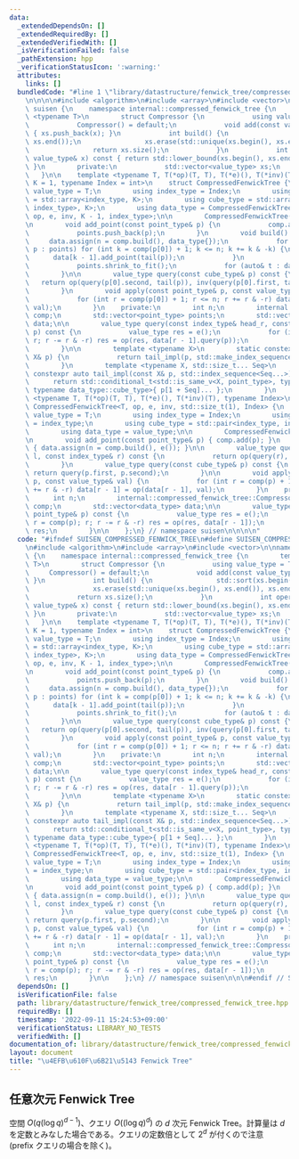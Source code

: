 ```yaml
---
data:
  _extendedDependsOn: []
  _extendedRequiredBy: []
  _extendedVerifiedWith: []
  _isVerificationFailed: false
  _pathExtension: hpp
  _verificationStatusIcon: ':warning:'
  attributes:
    links: []
  bundledCode: "#line 1 \"library/datastructure/fenwick_tree/compressed_fenwick_tree.hpp\"\
    \n\n\n\n#include <algorithm>\n#include <array>\n#include <vector>\n\nnamespace\
    \ suisen {\n    namespace internal::compressed_fenwick_tree {\n        template\
    \ <typename T>\n        struct Compressor {\n            using value_type = T;\n\
    \            Compressor() = default;\n            void add(const value_type& x)\
    \ { xs.push_back(x); }\n            int build() {\n                std::sort(xs.begin(),\
    \ xs.end());\n                xs.erase(std::unique(xs.begin(), xs.end()), xs.end());\n\
    \                return xs.size();\n            }\n            int operator()(const\
    \ value_type& x) const { return std::lower_bound(xs.begin(), xs.end(), x) - xs.begin();\
    \ }\n        private:\n            std::vector<value_type> xs;\n        };\n \
    \   }\n\n    template <typename T, T(*op)(T, T), T(*e)(), T(*inv)(T), std::size_t\
    \ K = 1, typename Index = int>\n    struct CompressedFenwickTree {\n        using\
    \ value_type = T;\n        using index_type = Index;\n        using point_type\
    \ = std::array<index_type, K>;\n        using cube_type = std::array<std::pair<index_type,\
    \ index_type>, K>;\n        using data_type = CompressedFenwickTree<value_type,\
    \ op, e, inv, K - 1, index_type>;\n\n        CompressedFenwickTree() = default;\n\
    \n        void add_point(const point_type& p) {\n            comp.add(p[0]);\n\
    \            points.push_back(p);\n        }\n        void build() {\n       \
    \     data.assign(n = comp.build(), data_type{});\n            for (const auto&\
    \ p : points) for (int k = comp(p[0]) + 1; k <= n; k += k & -k) {\n          \
    \      data[k - 1].add_point(tail(p));\n            }\n            points.clear();\n\
    \            points.shrink_to_fit();\n            for (auto& t : data) t.build();\n\
    \        }\n\n        value_type query(const cube_type& p) const {\n         \
    \   return op(query(p[0].second, tail(p)), inv(query(p[0].first, tail(p))));\n\
    \        }\n        void apply(const point_type& p, const value_type& val) {\n\
    \            for (int r = comp(p[0]) + 1; r <= n; r += r & -r) data[r - 1].apply(tail(p),\
    \ val);\n        }\n    private:\n        int n;\n        internal::compressed_fenwick_tree::Compressor<index_type>\
    \ comp;\n        std::vector<point_type> points;\n        std::vector<data_type>\
    \ data;\n\n        value_type query(const index_type& head_r, const typename data_type::cube_type&\
    \ p) const {\n            value_type res = e();\n            for (int r = comp(head_r);\
    \ r; r -= r & -r) res = op(res, data[r - 1].query(p));\n            return res;\n\
    \        }\n\n        template <typename X>\n        static constexpr auto tail(const\
    \ X& p) {\n            return tail_impl(p, std::make_index_sequence<K - 1>{});\n\
    \        }\n        template <typename X, std::size_t... Seq>\n        static\
    \ constexpr auto tail_impl(const X& p, std::index_sequence<Seq...>) {\n      \
    \      return std::conditional_t<std::is_same_v<X, point_type>, typename data_type::point_type,\
    \ typename data_type::cube_type>{ p[1 + Seq]... };\n        }\n    };\n    template\
    \ <typename T, T(*op)(T, T), T(*e)(), T(*inv)(T), typename Index>\n    struct\
    \ CompressedFenwickTree<T, op, e, inv, std::size_t(1), Index> {\n        using\
    \ value_type = T;\n        using index_type = Index;\n        using point_type\
    \ = index_type;\n        using cube_type = std::pair<index_type, index_type>;\n\
    \        using data_type = value_type;\n\n        CompressedFenwickTree() = default;\n\
    \n        void add_point(const point_type& p) { comp.add(p); }\n        void build()\
    \ { data.assign(n = comp.build(), e()); }\n\n        value_type query(const index_type&\
    \ l, const index_type& r) const {\n            return op(query(r), inv(query(l)));\n\
    \        }\n        value_type query(const cube_type& p) const {\n           \
    \ return query(p.first, p.second);\n        }\n\n        void apply(const point_type&\
    \ p, const value_type& val) {\n            for (int r = comp(p) + 1; r <= n; r\
    \ += r & -r) data[r - 1] = op(data[r - 1], val);\n        }\n    private:\n  \
    \      int n;\n        internal::compressed_fenwick_tree::Compressor<index_type>\
    \ comp;\n        std::vector<data_type> data;\n\n        value_type query(const\
    \ point_type& p) const {\n            value_type res = e();\n            for (int\
    \ r = comp(p); r; r -= r & -r) res = op(res, data[r - 1]);\n            return\
    \ res;\n        }\n\n    };\n} // namespace suisen\n\n\n\n"
  code: "#ifndef SUISEN_COMPRESSED_FENWICK_TREE\n#define SUISEN_COMPRESSED_FENWICK_TREE\n\
    \n#include <algorithm>\n#include <array>\n#include <vector>\n\nnamespace suisen\
    \ {\n    namespace internal::compressed_fenwick_tree {\n        template <typename\
    \ T>\n        struct Compressor {\n            using value_type = T;\n       \
    \     Compressor() = default;\n            void add(const value_type& x) { xs.push_back(x);\
    \ }\n            int build() {\n                std::sort(xs.begin(), xs.end());\n\
    \                xs.erase(std::unique(xs.begin(), xs.end()), xs.end());\n    \
    \            return xs.size();\n            }\n            int operator()(const\
    \ value_type& x) const { return std::lower_bound(xs.begin(), xs.end(), x) - xs.begin();\
    \ }\n        private:\n            std::vector<value_type> xs;\n        };\n \
    \   }\n\n    template <typename T, T(*op)(T, T), T(*e)(), T(*inv)(T), std::size_t\
    \ K = 1, typename Index = int>\n    struct CompressedFenwickTree {\n        using\
    \ value_type = T;\n        using index_type = Index;\n        using point_type\
    \ = std::array<index_type, K>;\n        using cube_type = std::array<std::pair<index_type,\
    \ index_type>, K>;\n        using data_type = CompressedFenwickTree<value_type,\
    \ op, e, inv, K - 1, index_type>;\n\n        CompressedFenwickTree() = default;\n\
    \n        void add_point(const point_type& p) {\n            comp.add(p[0]);\n\
    \            points.push_back(p);\n        }\n        void build() {\n       \
    \     data.assign(n = comp.build(), data_type{});\n            for (const auto&\
    \ p : points) for (int k = comp(p[0]) + 1; k <= n; k += k & -k) {\n          \
    \      data[k - 1].add_point(tail(p));\n            }\n            points.clear();\n\
    \            points.shrink_to_fit();\n            for (auto& t : data) t.build();\n\
    \        }\n\n        value_type query(const cube_type& p) const {\n         \
    \   return op(query(p[0].second, tail(p)), inv(query(p[0].first, tail(p))));\n\
    \        }\n        void apply(const point_type& p, const value_type& val) {\n\
    \            for (int r = comp(p[0]) + 1; r <= n; r += r & -r) data[r - 1].apply(tail(p),\
    \ val);\n        }\n    private:\n        int n;\n        internal::compressed_fenwick_tree::Compressor<index_type>\
    \ comp;\n        std::vector<point_type> points;\n        std::vector<data_type>\
    \ data;\n\n        value_type query(const index_type& head_r, const typename data_type::cube_type&\
    \ p) const {\n            value_type res = e();\n            for (int r = comp(head_r);\
    \ r; r -= r & -r) res = op(res, data[r - 1].query(p));\n            return res;\n\
    \        }\n\n        template <typename X>\n        static constexpr auto tail(const\
    \ X& p) {\n            return tail_impl(p, std::make_index_sequence<K - 1>{});\n\
    \        }\n        template <typename X, std::size_t... Seq>\n        static\
    \ constexpr auto tail_impl(const X& p, std::index_sequence<Seq...>) {\n      \
    \      return std::conditional_t<std::is_same_v<X, point_type>, typename data_type::point_type,\
    \ typename data_type::cube_type>{ p[1 + Seq]... };\n        }\n    };\n    template\
    \ <typename T, T(*op)(T, T), T(*e)(), T(*inv)(T), typename Index>\n    struct\
    \ CompressedFenwickTree<T, op, e, inv, std::size_t(1), Index> {\n        using\
    \ value_type = T;\n        using index_type = Index;\n        using point_type\
    \ = index_type;\n        using cube_type = std::pair<index_type, index_type>;\n\
    \        using data_type = value_type;\n\n        CompressedFenwickTree() = default;\n\
    \n        void add_point(const point_type& p) { comp.add(p); }\n        void build()\
    \ { data.assign(n = comp.build(), e()); }\n\n        value_type query(const index_type&\
    \ l, const index_type& r) const {\n            return op(query(r), inv(query(l)));\n\
    \        }\n        value_type query(const cube_type& p) const {\n           \
    \ return query(p.first, p.second);\n        }\n\n        void apply(const point_type&\
    \ p, const value_type& val) {\n            for (int r = comp(p) + 1; r <= n; r\
    \ += r & -r) data[r - 1] = op(data[r - 1], val);\n        }\n    private:\n  \
    \      int n;\n        internal::compressed_fenwick_tree::Compressor<index_type>\
    \ comp;\n        std::vector<data_type> data;\n\n        value_type query(const\
    \ point_type& p) const {\n            value_type res = e();\n            for (int\
    \ r = comp(p); r; r -= r & -r) res = op(res, data[r - 1]);\n            return\
    \ res;\n        }\n\n    };\n} // namespace suisen\n\n\n#endif // SUISEN_COMPRESSED_FENWICK_TREE"
  dependsOn: []
  isVerificationFile: false
  path: library/datastructure/fenwick_tree/compressed_fenwick_tree.hpp
  requiredBy: []
  timestamp: '2022-09-11 15:24:53+09:00'
  verificationStatus: LIBRARY_NO_TESTS
  verifiedWith: []
documentation_of: library/datastructure/fenwick_tree/compressed_fenwick_tree.hpp
layout: document
title: "\u4EFB\u610F\u6B21\u5143 Fenwick Tree"
---
```

## 任意次元 Fenwick Tree

空間 $O(q(\log q) ^ {d - 1})$、クエリ $O((\log q) ^ d)$ の $d$ 次元 Fenwick Tree。計算量は $d$ を定数とみなした場合である。クエリの定数倍として $2 ^ d$ が付くので注意 (prefix クエリの場合を除く)。
